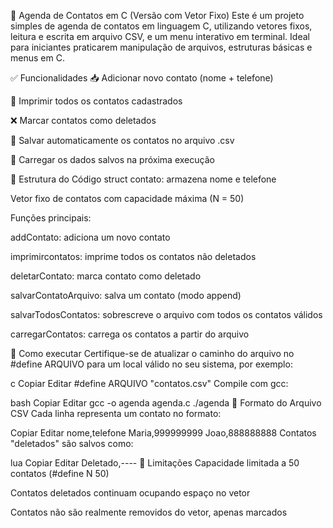 📒 Agenda de Contatos em C (Versão com Vetor Fixo)
Este é um projeto simples de agenda de contatos em linguagem C, utilizando vetores fixos, leitura e escrita em arquivo CSV, e um menu interativo em terminal. Ideal para iniciantes praticarem manipulação de arquivos, estruturas básicas e menus em C.

✅ Funcionalidades
📥 Adicionar novo contato (nome + telefone)

📄 Imprimir todos os contatos cadastrados

❌ Marcar contatos como deletados

💾 Salvar automaticamente os contatos no arquivo .csv

📂 Carregar os dados salvos na próxima execução

🧱 Estrutura do Código
struct contato: armazena nome e telefone

Vetor fixo de contatos com capacidade máxima (N = 50)

Funções principais:

addContato: adiciona um novo contato

imprimircontatos: imprime todos os contatos não deletados

deletarContato: marca contato como deletado

salvarContatoArquivo: salva um contato (modo append)

salvarTodosContatos: sobrescreve o arquivo com todos os contatos válidos

carregarContatos: carrega os contatos a partir do arquivo

📌 Como executar
Certifique-se de atualizar o caminho do arquivo no #define ARQUIVO para um local válido no seu sistema, por exemplo:

c
Copiar
Editar
#define ARQUIVO "contatos.csv"
Compile com gcc:

bash
Copiar
Editar
gcc -o agenda agenda.c
./agenda
🧾 Formato do Arquivo CSV
Cada linha representa um contato no formato:

Copiar
Editar
nome,telefone
Maria,999999999
Joao,888888888
Contatos "deletados" são salvos como:

lua
Copiar
Editar
Deletado,----
🎯 Limitações
Capacidade limitada a 50 contatos (#define N 50)

Contatos deletados continuam ocupando espaço no vetor

Contatos não são realmente removidos do vetor, apenas marcados
